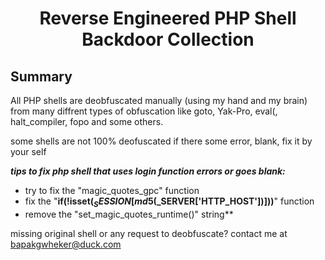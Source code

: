 <div align="center"><h1>Reverse Engineered PHP Shell Backdoor Collection</h1></div> 

Summary
----------

All PHP shells are deobfuscated manually (using my hand and my brain) from many diffrent types of obfuscation like goto, Yak-Pro, eval(, halt_compiler, fopo and some others.

some shells are not 100% deofuscated if there some error, blank, fix it by your self

***tips to fix php shell that uses login function errors or goes blank:***
* try to fix the "magic_quotes_gpc" function
* fix the "**if(!isset($_SESSION[md5($_SERVER['HTTP_HOST'])]))**" function
* remove the "set_magic_quotes_runtime()" string**

missing original shell or any request to deobfuscate? contact me at bapakgwheker@duck.com

